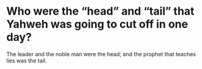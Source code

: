 # Who were the “head” and “tail” that Yahweh was going to cut off in one day?

The leader and the noble man were the head; and the prophet that teaches lies was the tail.
